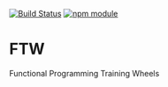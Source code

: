 [![Build Status](https://travis-ci.org/mugos/ftw.svg?branch=master)](https://travis-ci.org/mugos/ftw)
[![npm module](https://badge.fury.io/js/%40mugos%2Fftw.svg)](https://www.npmjs.org/package/@mugos/ftw)

# FTW

Functional Programming Training Wheels
